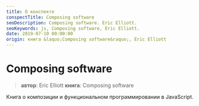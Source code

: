 ```yaml
---
title: О конспекте
conspectTitle: Composing software
seoDescription: Composing software. Eric Elliott.
seoKeywords: js, Composing software, Eric Elliott.
date: 2019-07-10 00:00:00
origin: книга &laquo;Composing software&raquo;, Eric Elliott
---
```

# Composing software

> **автор**: Eric Elliott
> **книга**: Composing software

Книга о композиции и функциональном программировании в JavaScript.
